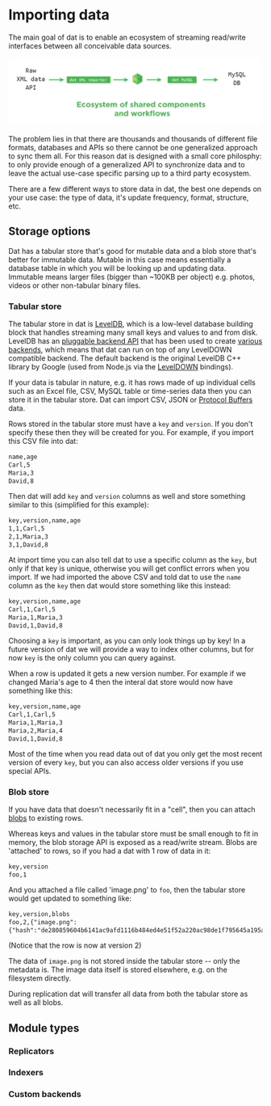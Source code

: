 # Importing data

The main goal of dat is to enable an ecosystem of streaming read/write interfaces between all conceivable data sources.

![diagram](../img/component-diagram.png)

The problem lies in that there are thousands and thousands of different file formats, databases and APIs so there cannot be one generalized approach to sync them all. For this reason dat is designed with a small core philosphy: to only provide enough of a generalized API to synchronize data and to leave the actual use-case specific parsing up to a third party ecosystem.

There are a few different ways to store data in dat, the best one depends on your use case: the type of data, it's update frequency, format, structure, etc.

## Storage options

Dat has a tabular store that's good for mutable data and a blob store that's better for immutable data. Mutable in this case means essentially a database table in which you will be looking up and updating data. Immutable means larger files (bigger than ~100KB per object) e.g. photos, videos or other non-tabular binary files.

### Tabular store

The tabular store in dat is [LevelDB](http://leveldb.org/), which is a low-level database building block that handles streaming many small keys and values to and from disk. LevelDB has an [pluggable backend API](https://github.com/rvagg/abstract-leveldown#abstract-leveldown-) that has been used to create [various backends](https://github.com/rvagg/node-levelup/wiki/Modules#storage), which means that dat can run on top of any LevelDOWN compatible backend. The default backend is the original LevelDB C++ library by Google (used from Node.js via the [LevelDOWN](https://github.com/rvagg/node-leveldown) bindings).

If your data is tabular in nature, e.g. it has rows made of up individual cells such as an Excel file, CSV, MySQL table or time-series data then you can store it in the tabular store. Dat can import CSV, JSON or [Protocol Buffers](https://code.google.com/p/protobuf/) data. 

Rows stored in the tabular store must have a `key` and `version`. If you don't specify these then they will be created for you. For example, if you import this CSV file into dat:

```
name,age
Carl,5
Maria,3
David,8
```

Then dat will add `key` and `version` columns as well and store something similar to this (simplified for this example):

```
key,version,name,age
1,1,Carl,5
2,1,Maria,3
3,1,David,8
```

At import time you can also tell dat to use a specific column as the `key`, but only if that key is unique, otherwise you will get conflict errors when you import. If we had imported the above CSV and told dat to use the `name` column as the `key` then dat would store something like this instead:

```
key,version,name,age
Carl,1,Carl,5
Maria,1,Maria,3
David,1,David,8
```

Choosing a `key` is important, as you can only look things up by key! In a future version of dat we will provide a way to index other columns, but for now `key` is the only column you can query against.

When a row is updated it gets a new version number. For example if we changed Maria's age to 4 then the interal dat store would now have something like this:

```
key,version,name,age
Carl,1,Carl,5
Maria,1,Maria,3
Maria,2,Maria,4
David,1,David,8
```

Most of the time when you read data out of dat you only get the most recent version of every `key`, but you can also access older versions if you use special APIs.

### Blob store

If you have data that doesn't necessarily fit in a "cell", then you can attach [blobs](http://en.wikipedia.org/wiki/Binary_large_object) to existing rows.

Whereas keys and values in the tabular store must be small enough to fit in memory, the blob storage API is exposed as a read/write stream. Blobs are 'attached' to rows, so if you had a dat with 1 row of data in it:

```
key,version
foo,1
```

And you attached a file called 'image.png' to `foo`, then the tabular store would get updated to something like:

```
key,version,blobs
foo,2,{"image.png":{"hash":"de280859604b6141ac9afd1116b484ed4e51f52a220ac98de1f795645a195ac7","size":1385181}}
```

(Notice that the row is now at version 2)

The data of `image.png` is not stored inside the tabular store -- only the metadata is. The image data itself is stored elsewhere, e.g. on the filesystem directly.

During replication dat will transfer all data from both the tabular store as well as all blobs.

## Module types

### Replicators

### Indexers

### Custom backends
